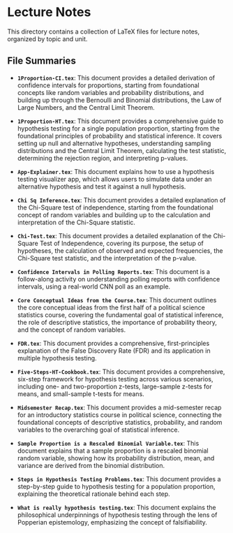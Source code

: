 # Lecture Notes

This directory contains a collection of LaTeX files for lecture notes, organized by
topic and unit.

## File Summaries

- **`1Proportion-CI.tex`**: This document provides a detailed derivation of
  confidence intervals for proportions, starting from foundational concepts like
  random variables and probability distributions, and building up through the
  Bernoulli and Binomial distributions, the Law of Large Numbers, and the Central
  Limit Theorem.

- **`1Proportion-HT.tex`**: This document provides a comprehensive guide to
  hypothesis testing for a single population proportion, starting from the
  foundational principles of probability and statistical inference. It covers
  setting up null and alternative hypotheses, understanding sampling
  distributions and the Central Limit Theorem, calculating the test statistic,
  determining the rejection region, and interpreting p-values.

- **`App-Explainer.tex`**: This document explains how to use a hypothesis testing
  visualizer app, which allows users to simulate data under an alternative
  hypothesis and test it against a null hypothesis.

- **`Chi Sq Inference.tex`**: This document provides a detailed explanation of
  the Chi-Square test of independence, starting from the foundational concept of
  random variables and building up to the calculation and interpretation of the
  Chi-Square statistic.

- **`Chi-Test.tex`**: This document provides a detailed explanation of the
  Chi-Square Test of Independence, covering its purpose, the setup of
  hypotheses, the calculation of observed and expected frequencies, the
  Chi-Square test statistic, and the interpretation of the p-value.

- **`Confidence Intervals in Polling Reports.tex`**: This document is a
  follow-along activity on understanding polling reports with confidence
  intervals, using a real-world CNN poll as an example.

- **`Core Conceptual Ideas from the Course.tex`**: This document outlines the
  core conceptual ideas from the first half of a political science statistics
  course, covering the fundamental goal of statistical inference, the role of
  descriptive statistics, the importance of probability theory, and the concept
  of random variables.

- **`FDR.tex`**: This document provides a comprehensive, first-principles
  explanation of the False Discovery Rate (FDR) and its application in multiple
  hypothesis testing.

- **`Five-Steps-HT-Cookbook.tex`**: This document provides a comprehensive,
  six-step framework for hypothesis testing across various scenarios, including
  one- and two-proportion z-tests, large-sample z-tests for means, and
  small-sample t-tests for means.

- **`Midsemester Recap.tex`**: This document provides a mid-semester recap for an
  introductory statistics course in political science, connecting the
  foundational concepts of descriptive statistics, probability, and random
  variables to the overarching goal of statistical inference.

- **`Sample Proportion is a Rescaled Binomial Variable.tex`**: This document
  explains that a sample proportion is a rescaled binomial random variable,
  showing how its probability distribution, mean, and variance are derived from
  the binomial distribution.

- **`Steps in Hypothesis Testing Problems.tex`**: This document provides a
  step-by-step guide to hypothesis testing for a population proportion,
  explaining the theoretical rationale behind each step.

- **`What is really hypothesis testing.tex`**: This document explains the
  philosophical underpinnings of hypothesis testing through the lens of
  Popperian epistemology, emphasizing the concept of falsifiability.